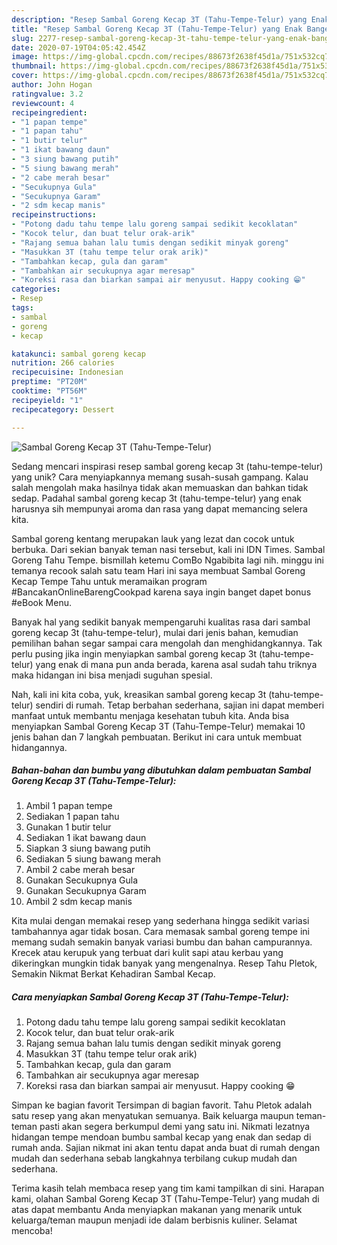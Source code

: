 ```yaml
---
description: "Resep Sambal Goreng Kecap 3T (Tahu-Tempe-Telur) yang Enak Banget"
title: "Resep Sambal Goreng Kecap 3T (Tahu-Tempe-Telur) yang Enak Banget"
slug: 2277-resep-sambal-goreng-kecap-3t-tahu-tempe-telur-yang-enak-banget
date: 2020-07-19T04:05:42.454Z
image: https://img-global.cpcdn.com/recipes/88673f2638f45d1a/751x532cq70/sambal-goreng-kecap-3t-tahu-tempe-telur-foto-resep-utama.jpg
thumbnail: https://img-global.cpcdn.com/recipes/88673f2638f45d1a/751x532cq70/sambal-goreng-kecap-3t-tahu-tempe-telur-foto-resep-utama.jpg
cover: https://img-global.cpcdn.com/recipes/88673f2638f45d1a/751x532cq70/sambal-goreng-kecap-3t-tahu-tempe-telur-foto-resep-utama.jpg
author: John Hogan
ratingvalue: 3.2
reviewcount: 4
recipeingredient:
- "1 papan tempe"
- "1 papan tahu"
- "1 butir telur"
- "1 ikat bawang daun"
- "3 siung bawang putih"
- "5 siung bawang merah"
- "2 cabe merah besar"
- "Secukupnya Gula"
- "Secukupnya Garam"
- "2 sdm kecap manis"
recipeinstructions:
- "Potong dadu tahu tempe lalu goreng sampai sedikit kecoklatan"
- "Kocok telur, dan buat telur orak-arik"
- "Rajang semua bahan lalu tumis dengan sedikit minyak goreng"
- "Masukkan 3T (tahu tempe telur orak arik)"
- "Tambahkan kecap, gula dan garam"
- "Tambahkan air secukupnya agar meresap"
- "Koreksi rasa dan biarkan sampai air menyusut. Happy cooking 😁"
categories:
- Resep
tags:
- sambal
- goreng
- kecap

katakunci: sambal goreng kecap 
nutrition: 266 calories
recipecuisine: Indonesian
preptime: "PT20M"
cooktime: "PT56M"
recipeyield: "1"
recipecategory: Dessert

---
```



![Sambal Goreng Kecap 3T (Tahu-Tempe-Telur)](https://img-global.cpcdn.com/recipes/88673f2638f45d1a/751x532cq70/sambal-goreng-kecap-3t-tahu-tempe-telur-foto-resep-utama.jpg)

Sedang mencari inspirasi resep sambal goreng kecap 3t (tahu-tempe-telur) yang unik? Cara menyiapkannya memang susah-susah gampang. Kalau salah mengolah maka hasilnya tidak akan memuaskan dan bahkan tidak sedap. Padahal sambal goreng kecap 3t (tahu-tempe-telur) yang enak harusnya sih mempunyai aroma dan rasa yang dapat memancing selera kita.

Sambal goreng kentang merupakan lauk yang lezat dan cocok untuk berbuka. Dari sekian banyak teman nasi tersebut, kali ini IDN Times. Sambal Goreng Tahu Tempe. bismillah ketemu ComBo Ngabibita lagi nih. minggu ini temanya recook salah satu team Hari ini saya membuat Sambal Goreng Kecap Tempe Tahu untuk meramaikan program #BancakanOnlineBarengCookpad karena saya ingin banget dapet bonus #eBook Menu.

Banyak hal yang sedikit banyak mempengaruhi kualitas rasa dari sambal goreng kecap 3t (tahu-tempe-telur), mulai dari jenis bahan, kemudian pemilihan bahan segar sampai cara mengolah dan menghidangkannya. Tak perlu pusing jika ingin menyiapkan sambal goreng kecap 3t (tahu-tempe-telur) yang enak di mana pun anda berada, karena asal sudah tahu triknya maka hidangan ini bisa menjadi suguhan spesial.


Nah, kali ini kita coba, yuk, kreasikan sambal goreng kecap 3t (tahu-tempe-telur) sendiri di rumah. Tetap berbahan sederhana, sajian ini dapat memberi manfaat untuk membantu menjaga kesehatan tubuh kita. Anda bisa menyiapkan Sambal Goreng Kecap 3T (Tahu-Tempe-Telur) memakai 10 jenis bahan dan 7 langkah pembuatan. Berikut ini cara untuk membuat hidangannya.

<!--inarticleads1-->

##### Bahan-bahan dan bumbu yang dibutuhkan dalam pembuatan Sambal Goreng Kecap 3T (Tahu-Tempe-Telur):

1. Ambil 1 papan tempe
1. Sediakan 1 papan tahu
1. Gunakan 1 butir telur
1. Sediakan 1 ikat bawang daun
1. Siapkan 3 siung bawang putih
1. Sediakan 5 siung bawang merah
1. Ambil 2 cabe merah besar
1. Gunakan Secukupnya Gula
1. Gunakan Secukupnya Garam
1. Ambil 2 sdm kecap manis


Kita mulai dengan memakai resep yang sederhana hingga sedikit variasi tambahannya agar tidak bosan. Cara memasak sambal goreng tempe ini memang sudah semakin banyak variasi bumbu dan bahan campurannya. Krecek atau kerupuk yang terbuat dari kulit sapi atau kerbau yang dikeringkan mungkin tidak banyak yang mengenalnya. Resep Tahu Pletok, Semakin Nikmat Berkat Kehadiran Sambal Kecap. 

<!--inarticleads2-->

##### Cara menyiapkan Sambal Goreng Kecap 3T (Tahu-Tempe-Telur):

1. Potong dadu tahu tempe lalu goreng sampai sedikit kecoklatan
1. Kocok telur, dan buat telur orak-arik
1. Rajang semua bahan lalu tumis dengan sedikit minyak goreng
1. Masukkan 3T (tahu tempe telur orak arik)
1. Tambahkan kecap, gula dan garam
1. Tambahkan air secukupnya agar meresap
1. Koreksi rasa dan biarkan sampai air menyusut. Happy cooking 😁


Simpan ke bagian favorit Tersimpan di bagian favorit. Tahu Pletok adalah satu resep yang akan menyatukan semuanya. Baik keluarga maupun teman-teman pasti akan segera berkumpul demi yang satu ini. Nikmati lezatnya hidangan tempe mendoan bumbu sambal kecap yang enak dan sedap di rumah anda. Sajian nikmat ini akan tentu dapat anda buat di rumah dengan mudah dan sederhana sebab langkahnya terbilang cukup mudah dan sederhana. 

Terima kasih telah membaca resep yang tim kami tampilkan di sini. Harapan kami, olahan Sambal Goreng Kecap 3T (Tahu-Tempe-Telur) yang mudah di atas dapat membantu Anda menyiapkan makanan yang menarik untuk keluarga/teman maupun menjadi ide dalam berbisnis kuliner. Selamat mencoba!
